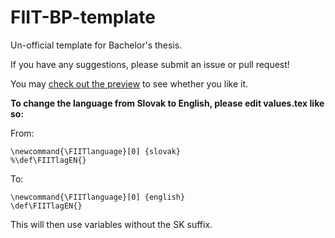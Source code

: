 # FIIT-BP-template

Un-official template for Bachelor's thesis.

If you have any suggestions, please submit an issue or pull request!

You may [check out the preview](preview.pdf) to see whether you like it.

__To change the language from Slovak to English, please edit values.tex like so:__

From:
```
\newcommand{\FIITlanguage}[0] {slovak}
%\def\FIITlagEN{}
```

To:
```
\newcommand{\FIITlanguage}[0] {english}
\def\FIITlagEN{}
```

This will then use variables without the SK suffix.